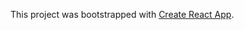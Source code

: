This project was bootstrapped with [Create React App](https://github.com/facebookincubator/create-react-app/blob/master/packages/react-scripts/template/README.md).
